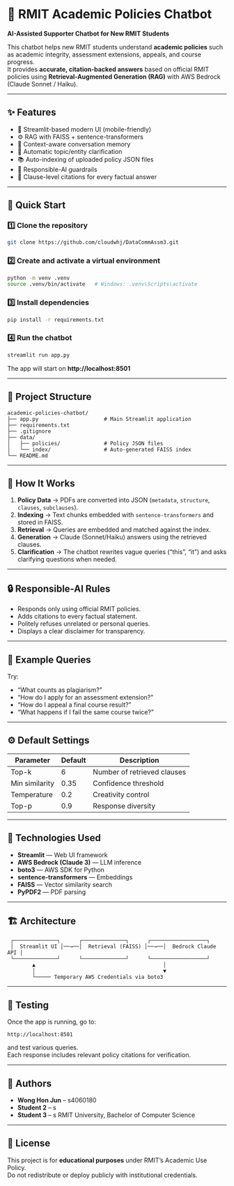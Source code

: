 # 🧠 RMIT Academic Policies Chatbot
**AI-Assisted Supporter Chatbot for New RMIT Students**

This chatbot helps new RMIT students understand **academic policies** such as academic integrity, assessment extensions, appeals, and course progress.  
It provides **accurate, citation-backed answers** based on official RMIT policies using **Retrieval-Augmented Generation (RAG)** with AWS Bedrock (Claude Sonnet / Haiku).

---

## ✨ Features
- 🎨 Streamlit-based modern UI (mobile-friendly)
- ⚙️ RAG with FAISS + sentence-transformers
- 🧠 Context-aware conversation memory
- 💬 Automatic topic/entity clarification
- 📚 Auto-indexing of uploaded policy JSON files
- 🧩 Responsible-AI guardrails
- 📖 Clause-level citations for every factual answer

---

## 🚀 Quick Start

### 1️⃣ Clone the repository
```bash
git clone https://github.com/cloudwhj/DataCommAssm3.git
```

### 2️⃣ Create and activate a virtual environment
```bash
python -m venv .venv
source .venv/bin/activate   # Windows: .venv\Scripts\activate
```

### 3️⃣ Install dependencies
```bash
pip install -r requirements.txt
```

### 4️⃣ Run the chatbot
```bash
streamlit run app.py
```

The app will start on **http://localhost:8501**

---

## 📂 Project Structure
```
academic-policies-chatbot/
├── app.py                     # Main Streamlit application
├── requirements.txt
├── .gitignore
├── data/
│   ├── policies/              # Policy JSON files
│   └── index/                 # Auto-generated FAISS index
└── README.md
```

---

## 🧩 How It Works
1. **Policy Data** → PDFs are converted into JSON (`metadata`, `structure`, `clauses`, `subclauses`).
2. **Indexing** → Text chunks embedded with `sentence-transformers` and stored in FAISS.
3. **Retrieval** → Queries are embedded and matched against the index.
4. **Generation** → Claude (Sonnet/Haiku) answers using the retrieved clauses.
5. **Clarification** → The chatbot rewrites vague queries (“this”, “it”) and asks clarifying questions when needed.

---

## 🔒 Responsible-AI Rules
- Responds only using official RMIT policies.
- Adds citations to every factual statement.
- Politely refuses unrelated or personal queries.
- Displays a clear disclaimer for transparency.

---

## 🧠 Example Queries
Try:
- “What counts as plagiarism?”
- “How do I apply for an assessment extension?”
- “How do I appeal a final course result?”
- “What happens if I fail the same course twice?”

---

## ⚙️ Default Settings
| Parameter | Default | Description |
|------------|----------|-------------|
| Top-k | 6 | Number of retrieved clauses |
| Min similarity | 0.35 | Confidence threshold |
| Temperature | 0.2 | Creativity control |
| Top-p | 0.9 | Response diversity |

---

## 🧰 Technologies Used
- **Streamlit** — Web UI framework  
- **AWS Bedrock (Claude 3)** — LLM inference  
- **boto3** — AWS SDK for Python  
- **sentence-transformers** — Embeddings  
- **FAISS** — Vector similarity search  
- **PyPDF2** — PDF parsing  

---

## 🏗 Architecture
```
 ┌──────────────┐      ┌──────────────┐      ┌──────────────────┐
 │  Streamlit UI │──→──│  Retrieval (FAISS) │──→──│  Bedrock Claude API │
 └──────────────┘      └──────────────┘      └──────────────────┘
        ▲                                         │
        │                                         ▼
        └───── Temporary AWS Credentials via boto3
```

---

## 🧪 Testing
Once the app is running, go to:
```
http://localhost:8501
```
and test various queries.  
Each response includes relevant policy citations for verification.

---

## 👥 Authors
- **Wong Hon Jun** – s4060180  
- **Student 2** – s
- **Student 3** – s
RMIT University, Bachelor of Computer Science

---

## 🪪 License
This project is for **educational purposes** under RMIT’s Academic Use Policy.  
Do not redistribute or deploy publicly with institutional credentials.
